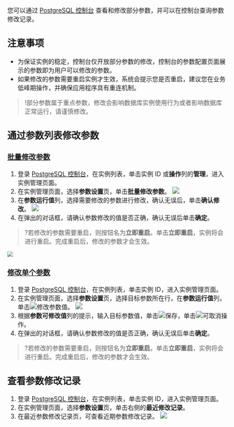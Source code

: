 您可以通过 [PostgreSQL 控制台](https://console.cloud.tencent.com/postgres) 查看和修改部分参数，并可以在控制台查询参数修改记录。

## 注意事项
- 为保证实例的稳定，控制台仅开放部分参数的修改，控制台的参数配置页面展示的参数即为用户可以修改的参数。
- 如果修改的参数需要重启实例才生效，系统会提示您是否重启，建议您在业务低峰期操作，并确保应用程序具有重连机制。
>!部分参数属于重点参数，修改会影响数据库实例使用行为或者影响数据库正常运行，请谨慎修改。

## 通过参数列表修改参数
### [批量修改参数](id:plxgcs)
1. 登录 [PostgreSQL 控制台](https://console.cloud.tencent.com/postgres)，在实例列表，单击实例 ID 或**操作**列的**管理**，进入实例管理页面。
2. 在实例管理页面，选择**参数设置**页，单击**批量修改参数**。
![](https://qcloudimg.tencent-cloud.cn/raw/f17264d32237971de1c090f8fd3fc3b0.png)
3. 在**参数运行值**列，选择需要修改的参数进行修改，确认无误后，单击**确认修改**。
![](https://main.qcloudimg.com/raw/588adc2f8413cc2ae0a276192fd8a522.png)
4. 在弹出的对话框，请确认参数修改的值是否正确，确认无误后单击**确定**。
>?若修改的参数需要重启，则按钮名为**立即重启**。单击**立即重启**，实例将会进行重启。完成重启后，修改的参数才会生效。
>
<img src="https://main.qcloudimg.com/raw/c15067bf5e8015994705c7a19fd10b3d.png"  style="zoom:80%;">

### [修改单个参数](id:xgdgcs)
1. 登录 [PostgreSQL 控制台](https://console.cloud.tencent.com/postgres)，在实例列表，单击实例 ID，进入实例管理页面。
2. 在实例管理页面，选择**参数设置**页，选择目标参数所在行，在**参数运行值**列，单击<img src="https://main.qcloudimg.com/raw/788902e3f8c335cf17de420f7181c2a8.png"  style="margin:0;">修改参数值。
![](https://main.qcloudimg.com/raw/b55e04d2f576fb03bb465dc754e0e6dc.png)
3. 根据**参数可修改值**列的提示，输入目标参数值，单击<img src="https://main.qcloudimg.com/raw/1f4c7f2e0744bc601efb5d9fb04a7a04.png"  style="margin:0;">保存，单击<img src="https://main.qcloudimg.com/raw/2106cb4b9337a1a2fff5908581d2a908.png"  style="margin:0;">可取消操作。
4. 在弹出的对话框，请确认参数修改的值是否正确，确认无误后单击**确定**。
>?若修改的参数需要重启，则按钮名为**立即重启**。单击**立即重启**，实例将会进行重启。完成重启后，修改的参数才会生效。

## 查看参数修改记录
1. 登录 [PostgreSQL 控制台](https://console.cloud.tencent.com/postgres)，在实例列表，单击实例 ID，进入实例管理页面。
2. 在实例管理页面，选择**参数设置**页，单击右侧的**最近修改记录**。
3. 在最近参数修改记录页，可查看近期参数修改记录。
![](https://main.qcloudimg.com/raw/73265e4fb9b5b2751b25754f91d809f0.png)
